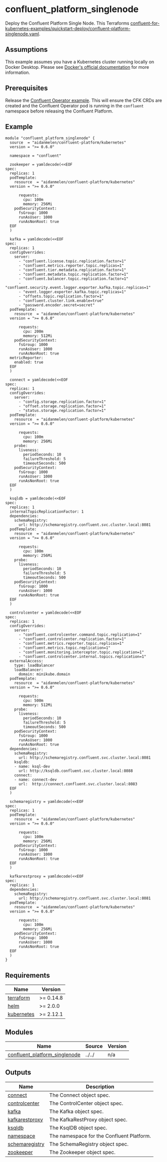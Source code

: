 # confluent_platform_singlenode

Deploy the Confluent Platform Single Node. This Terraforms [confluent-for-kubernetes-examples/quickstart-deploy/confluent-platform-singlenode.yaml](https://github.com/confluentinc/confluent-kubernetes-examples/blob/master/quickstart-deploy/confluent-platform-singlenode.yaml).

## Assumptions

This example assumes you have a Kubernetes cluster running locally on Docker Desktop. Please see [Docker's official documentation](https://docs.docker.com/desktop/kubernetes/) for more information.

## Prerequisites

Release the [Confluent Operator example](https://github.com/aidanmelen/terraform-kubernetes-confluent-platform/tree/main/examples/confluent_operator). This will ensure the CFK CRDs are created and the Confluent Operator pod is running in the `confluent` namespace before releasing the Confluent Platform.


<!-- BEGINNING OF PRE-COMMIT-TERRAFORM DOCS HOOK -->

## Example

```hcl
module "confluent_platform_singlenode" {
  source  = "aidanmelen/confluent-platform/kubernetes"
  version = ">= 0.6.0"

  namespace = "confluent"

  zookeeper = yamldecode(<<EOF
spec:
  replicas: 1
  podTemplate:
    resource  = "aidanmelen/confluent-platform/kubernetes"
  version = ">= 0.6.0"

      requests:
        cpu: 100m
        memory: 256Mi
    podSecurityContext:
      fsGroup: 1000
      runAsUser: 1000
      runAsNonRoot: true
  EOF
  )

  kafka = yamldecode(<<EOF
spec:
  replicas: 1
  configOverrides:
    server:
      - "confluent.license.topic.replication.factor=1"
      - "confluent.metrics.reporter.topic.replicas=1"
      - "confluent.tier.metadata.replication.factor=1"
      - "confluent.metadata.topic.replication.factor=1"
      - "confluent.balancer.topic.replication.factor=1"
      - "confluent.security.event.logger.exporter.kafka.topic.replicas=1"
      - "event.logger.exporter.kafka.topic.replicas=1"
      - "offsets.topic.replication.factor=1"
      - "confluent.cluster.link.enable=true"
      - "password.encoder.secret=secret"
  podTemplate:
    resource  = "aidanmelen/confluent-platform/kubernetes"
  version = ">= 0.6.0"

      requests:
        cpu: 200m
        memory: 512Mi
    podSecurityContext:
      fsGroup: 1000
      runAsUser: 1000
      runAsNonRoot: true
  metricReporter:
    enabled: true
  EOF
  )

  connect = yamldecode(<<EOF
spec:
  replicas: 1
  configOverrides:
    server:
      - "config.storage.replication.factor=1"
      - "offset.storage.replication.factor=1"
      - "status.storage.replication.factor=1"
  podTemplate:
    resource  = "aidanmelen/confluent-platform/kubernetes"
  version = ">= 0.6.0"

      requests:
        cpu: 100m
        memory: 256Mi
    probe:
      liveness:
        periodSeconds: 10
        failureThreshold: 5
        timeoutSeconds: 500
    podSecurityContext:
      fsGroup: 1000
      runAsUser: 1000
      runAsNonRoot: true
  EOF
  )

  ksqldb = yamldecode(<<EOF
spec:
  replicas: 1
  internalTopicReplicationFactor: 1
  dependencies:
    schemaRegistry:
      url: http://schemaregistry.confluent.svc.cluster.local:8081
  podTemplate:
    resource  = "aidanmelen/confluent-platform/kubernetes"
  version = ">= 0.6.0"

      requests:
        cpu: 100m
        memory: 256Mi
    probe:
      liveness:
        periodSeconds: 10
        failureThreshold: 5
        timeoutSeconds: 500
    podSecurityContext:
      fsGroup: 1000
      runAsUser: 1000
      runAsNonRoot: true
  EOF
  )

  controlcenter = yamldecode(<<EOF
spec:
  replicas: 1
  configOverrides:
    server:
      - "confluent.controlcenter.command.topic.replication=1"
      - "confluent.controlcenter.replication.factor=1"
      - "confluent.metrics.reporter.topic.replicas=1"
      - "confluent.metrics.topic.replication=1"
      - "confluent.monitoring.interceptor.topic.replication=1"
      - "confluent.controlcenter.internal.topics.replication=1"
  externalAccess:
    type: loadBalancer
    loadBalancer:
      domain: minikube.domain
  podTemplate:
    resource  = "aidanmelen/confluent-platform/kubernetes"
  version = ">= 0.6.0"

      requests:
        cpu: 500m
        memory: 512Mi
    probe:
      liveness:
        periodSeconds: 10
        failureThreshold: 5
        timeoutSeconds: 500
    podSecurityContext:
      fsGroup: 1000
      runAsUser: 1000
      runAsNonRoot: true
  dependencies:
    schemaRegistry:
      url: http://schemaregistry.confluent.svc.cluster.local:8081
    ksqldb:
    - name: ksql-dev
      url: http://ksqldb.confluent.svc.cluster.local:8088
    connect:
    - name: connect-dev
      url:  http://connect.confluent.svc.cluster.local:8083
  EOF
  )

  schemaregistry = yamldecode(<<EOF
spec:
  replicas: 1
  podTemplate:
    resource  = "aidanmelen/confluent-platform/kubernetes"
  version = ">= 0.6.0"

      requests:
        cpu: 100m
        memory: 256Mi
    podSecurityContext:
      fsGroup: 1000
      runAsUser: 1000
      runAsNonRoot: true
  EOF
  )

  kafkarestproxy = yamldecode(<<EOF
spec:
  replicas: 1
  dependencies:
    schemaRegistry:
      url: http://schemaregistry.confluent.svc.cluster.local:8081
  podTemplate:
    resource  = "aidanmelen/confluent-platform/kubernetes"
  version = ">= 0.6.0"

      requests:
        cpu: 100m
        memory: 256Mi
    podSecurityContext:
      fsGroup: 1000
      runAsUser: 1000
      runAsNonRoot: true
  EOF
  )
}
```

## Requirements

| Name | Version |
|------|---------|
| <a name="requirement_terraform"></a> [terraform](#requirement\_terraform) | >= 0.14.8 |
| <a name="requirement_helm"></a> [helm](#requirement\_helm) | >= 2.0.0 |
| <a name="requirement_kubernetes"></a> [kubernetes](#requirement\_kubernetes) | >= 2.12.1 |
## Modules

| Name | Source | Version |
|------|--------|---------|
| <a name="module_confluent_platform_singlenode"></a> [confluent\_platform\_singlenode](#module\_confluent\_platform\_singlenode) | ../../ | n/a |
## Outputs

| Name | Description |
|------|-------------|
| <a name="output_connect"></a> [connect](#output\_connect) | The Connect object spec. |
| <a name="output_controlcenter"></a> [controlcenter](#output\_controlcenter) | The ControlCenter object spec. |
| <a name="output_kafka"></a> [kafka](#output\_kafka) | The Kafka object spec. |
| <a name="output_kafkarestproxy"></a> [kafkarestproxy](#output\_kafkarestproxy) | The KafkaRestProxy object spec. |
| <a name="output_ksqldb"></a> [ksqldb](#output\_ksqldb) | The KsqlDB object spec. |
| <a name="output_namespace"></a> [namespace](#output\_namespace) | The namespace for the Confluent Platform. |
| <a name="output_schemaregistry"></a> [schemaregistry](#output\_schemaregistry) | The SchemaRegistry object spec. |
| <a name="output_zookeeper"></a> [zookeeper](#output\_zookeeper) | The Zookeeper object spec. |
<!-- END OF PRE-COMMIT-TERRAFORM DOCS HOOK -->
